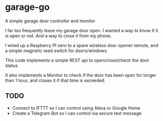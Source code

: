 # garage-go

A simple garage door controller and monitor

I far too frequently leave my garage door open.  I wanted a way to know if it is open or not.
And a way to close it from my phone.

I wired up a Raspberry PI zero to a spare wireless door opener remote, and a simple magnetic
reed switch for doors/windows.

This code implements a simple REST api to open/close/check the door status.

It also implements a Monitor to check if the door has been open for longer than 1 hour,
and closes it if that time is exceeded.

## TODO
* Connect to IFTTT so I can control using Alexa or Google Home
* Create a Telegram Bot so I can control via secure text message

